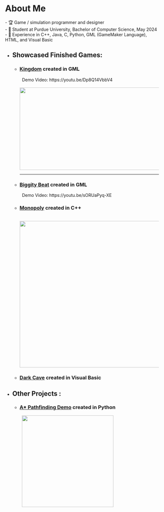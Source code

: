 <h1> About Me </h1>
- 🏆 Game / simulation programmer and designer <br>
- 🏫 Student at Purdue University, Bachelor of Computer Science, May 2024 <br>
- 🧠 Experience in C++, Java, C,  Python, GML (GameMaker Language), HTML, and Visual Basic

- <h2> Showcased Finished Games:<br> </h2>
    <ul>
        <li><h3><a href="https://github.com/jbounds101/Kingdom">Kingdom</a> created in GML</h3>
            &nbsp; Demo Video: https://youtu.be/Dp8Q14VbbV4 <br>
            &nbsp; <img src="https://user-images.githubusercontent.com/70382763/120469183-099d7680-c370-11eb-880a-682ff2203830.gif" width="480" height="270"/>
            <hr>
         <li><h3><a href="https://github.com/jbounds101/BiggityBeat">Biggity Beat</a> created in GML</h3>
             &nbsp; Demo Video: https://youtu.be/sORUaPyq-XE <br>
        <li><h3><a href="https://github.com/jbounds101/Monopoly">Monopoly</a> created in C++</h3>
            &nbsp; <img src="https://user-images.githubusercontent.com/70382763/120476077-2b026080-c378-11eb-8a45-71b34f7e103f.png" width="480" height="480"/>
        <li><h3><a href="https://github.com/jbounds101/DarkCave">Dark Cave</a> created in Visual Basic</h3>
            
           
            
    </ul>
- <h2> Other Projects :<br> </h2>
    <ul>
        <li><h3><a href="https://github.com/jbounds101/AStar-PathFinding">A* Pathfinding Demo</a> created in Python</h3>
        &nbsp; <img src="https://user-images.githubusercontent.com/70382763/120475687-b0d1dc00-c377-11eb-93e8-2eaa54e45998.gif" width="300" height="300"/>
    </ul>

    

